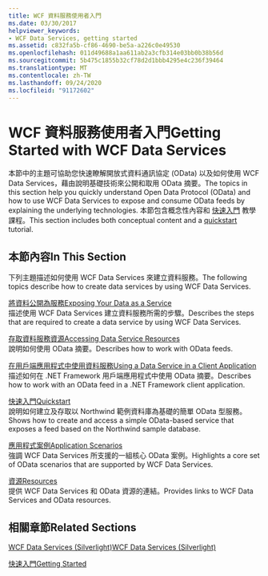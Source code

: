 ```yaml
---
title: WCF 資料服務使用者入門
ms.date: 03/30/2017
helpviewer_keywords:
- WCF Data Services, getting started
ms.assetid: c832fa5b-cf86-4690-be5a-a226c0e49530
ms.openlocfilehash: 011d49688a1aa611ab2a3cfb314e03bb0b38b56d
ms.sourcegitcommit: 5b475c1855b32cf78d2d1bbb4295e4c236f39464
ms.translationtype: MT
ms.contentlocale: zh-TW
ms.lasthandoff: 09/24/2020
ms.locfileid: "91172602"
---
```

# <a name="getting-started-with-wcf-data-services"></a><span data-ttu-id="6a5dd-102">WCF 資料服務使用者入門</span><span class="sxs-lookup"><span data-stu-id="6a5dd-102">Getting Started with WCF Data Services</span></span>

<span data-ttu-id="6a5dd-103">本節中的主題可協助您快速瞭解開放式資料通訊協定 (OData) 以及如何使用 WCF Data Services，藉由說明基礎技術來公開和取用 OData 摘要。</span><span class="sxs-lookup"><span data-stu-id="6a5dd-103">The topics in this section help you quickly understand Open Data Protocol (OData) and how to use WCF Data Services to expose and consume OData feeds by explaining the underlying technologies.</span></span> <span data-ttu-id="6a5dd-104">本節包含概念性內容和 [快速入門](quickstart-wcf-data-services.md) 教學課程。</span><span class="sxs-lookup"><span data-stu-id="6a5dd-104">This section includes both conceptual content and a [quickstart](quickstart-wcf-data-services.md) tutorial.</span></span>  
  
## <a name="in-this-section"></a><span data-ttu-id="6a5dd-105">本節內容</span><span class="sxs-lookup"><span data-stu-id="6a5dd-105">In This Section</span></span>  

 <span data-ttu-id="6a5dd-106">下列主題描述如何使用 WCF Data Services 來建立資料服務。</span><span class="sxs-lookup"><span data-stu-id="6a5dd-106">The following topics describe how to create data services by using WCF Data Services.</span></span>  
  
 [<span data-ttu-id="6a5dd-107">將資料公開為服務</span><span class="sxs-lookup"><span data-stu-id="6a5dd-107">Exposing Your Data as a Service</span></span>](exposing-your-data-as-a-service-wcf-data-services.md)  
 <span data-ttu-id="6a5dd-108">描述使用 WCF Data Services 建立資料服務所需的步驟。</span><span class="sxs-lookup"><span data-stu-id="6a5dd-108">Describes the steps that are required to create a data service by using WCF Data Services.</span></span>  
  
 [<span data-ttu-id="6a5dd-109">存取資料服務資源</span><span class="sxs-lookup"><span data-stu-id="6a5dd-109">Accessing Data Service Resources</span></span>](accessing-data-service-resources-wcf-data-services.md)  
 <span data-ttu-id="6a5dd-110">說明如何使用 OData 摘要。</span><span class="sxs-lookup"><span data-stu-id="6a5dd-110">Describes how to work with OData feeds.</span></span>  
  
 [<span data-ttu-id="6a5dd-111">在用戶端應用程式中使用資料服務</span><span class="sxs-lookup"><span data-stu-id="6a5dd-111">Using a Data Service in a Client Application</span></span>](using-a-data-service-in-a-client-application-wcf-data-services.md)  
 <span data-ttu-id="6a5dd-112">描述如何在 .NET Framework 用戶端應用程式中使用 OData 摘要。</span><span class="sxs-lookup"><span data-stu-id="6a5dd-112">Describes how to work with an OData feed in a .NET Framework client application.</span></span>  
  
 [<span data-ttu-id="6a5dd-113">快速入門</span><span class="sxs-lookup"><span data-stu-id="6a5dd-113">Quickstart</span></span>](quickstart-wcf-data-services.md)  
 <span data-ttu-id="6a5dd-114">說明如何建立及存取以 Northwind 範例資料庫為基礎的簡單 OData 型服務。</span><span class="sxs-lookup"><span data-stu-id="6a5dd-114">Shows how to create and access a simple OData-based service that exposes a feed based on the Northwind sample database.</span></span>  
  
 [<span data-ttu-id="6a5dd-115">應用程式案例</span><span class="sxs-lookup"><span data-stu-id="6a5dd-115">Application Scenarios</span></span>](application-scenarios-wcf-data-services.md)  
 <span data-ttu-id="6a5dd-116">強調 WCF Data Services 所支援的一組核心 OData 案例。</span><span class="sxs-lookup"><span data-stu-id="6a5dd-116">Highlights a core set of OData scenarios that are supported by WCF Data Services.</span></span>  
  
 [<span data-ttu-id="6a5dd-117">資源</span><span class="sxs-lookup"><span data-stu-id="6a5dd-117">Resources</span></span>](wcf-data-services-resources.md)  
 <span data-ttu-id="6a5dd-118">提供 WCF Data Services 和 OData 資源的連結。</span><span class="sxs-lookup"><span data-stu-id="6a5dd-118">Provides links to WCF Data Services and OData resources.</span></span>  
  
## <a name="related-sections"></a><span data-ttu-id="6a5dd-119">相關章節</span><span class="sxs-lookup"><span data-stu-id="6a5dd-119">Related Sections</span></span>  

 <span data-ttu-id="6a5dd-120">[WCF Data Services (Silverlight)](/previous-versions/windows/silverlight/dotnet-windows-silverlight/cc838234(v=vs.95))</span><span class="sxs-lookup"><span data-stu-id="6a5dd-120">[WCF Data Services (Silverlight)](/previous-versions/windows/silverlight/dotnet-windows-silverlight/cc838234(v=vs.95))</span></span>  
  
 [<span data-ttu-id="6a5dd-121">快速入門</span><span class="sxs-lookup"><span data-stu-id="6a5dd-121">Getting Started</span></span>](../adonet/ef/getting-started.md)
